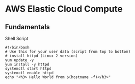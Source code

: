 # AWS Elastic Cloud Compute

## Fundamentals

Shell Script 

```
#!/bin/bash
# Use this for your user data (script from top to bottom)
# install httpd (Linux 2 version)
yum update -y
yum install -y httpd
systemctl start httpd
systemctl enable httpd
echo "<h3> Hello World from $(hostname -f)</h3>"
```